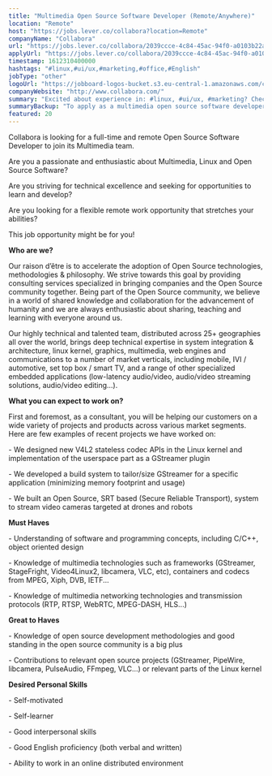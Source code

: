 ```yaml
---
title: "Multimedia Open Source Software Developer (Remote/Anywhere)"
location: "Remote"
host: "https://jobs.lever.co/collabora?location=Remote"
companyName: "Collabora"
url: "https://jobs.lever.co/collabora/2039ccce-4c84-45ac-94f0-a0103b22a258"
applyUrl: "https://jobs.lever.co/collabora/2039ccce-4c84-45ac-94f0-a0103b22a258/apply"
timestamp: 1612310400000
hashtags: "#linux,#ui/ux,#marketing,#office,#English"
jobType: "other"
logoUrl: "https://jobboard-logos-bucket.s3.eu-central-1.amazonaws.com/collabora"
companyWebsite: "http://www.collabora.com/"
summary: "Excited about experience in: #linux, #ui/ux, #marketing? Check out this job post!"
summaryBackup: "To apply as a multimedia open source software developer at Collabora, you preferably need to have some knowledge of: #linux, #ui/ux, #marketing."
featured: 20
---
```


Collabora is looking for a full-time and remote Open Source Software Developer to join its Multimedia team.

Are you a passionate and enthusiastic about Multimedia, Linux and Open Source Software?

Are you striving for technical excellence and seeking for opportunities to learn and develop?

Are you looking for a flexible remote work opportunity that stretches your abilities?

This job opportunity might be for you!

**Who are we?**

Our raison d’être is to accelerate the adoption of Open Source technologies, methodologies & philosophy. We strive towards this goal by providing consulting services specialized in bringing companies and the Open Source community together. Being part of the Open Source community, we believe in a world of shared knowledge and collaboration for the advancement of humanity and we are always enthusiastic about sharing, teaching and learning with everyone around us.

Our highly technical and talented team, distributed across 25+ geographies all over the world, brings deep technical expertise in system integration & architecture, linux kernel, graphics, multimedia, web engines and communications to a number of market verticals, including mobile, IVI / automotive, set top box / smart TV, and a range of other specialized embedded applications (low-latency audio/video, audio/video streaming solutions, audio/video editing...).

**What you can expect to work on?**

First and foremost, as a consultant, you will be helping our customers on a wide variety of projects and products across various market segments. Here are few examples of recent projects we have worked on:

\- We designed new V4L2 stateless codec APIs in the Linux kernel and implementation of the userspace part as a GStreamer plugin

\- We developed a build system to tailor/size GStreamer for a specific application (minimizing memory footprint and usage)

\- We built an Open Source, SRT based (Secure Reliable Transport), system to stream video cameras targeted at drones and robots

**Must Haves**

\- Understanding of software and programming concepts, including C/C++, object oriented design

\- Knowledge of multimedia technologies such as frameworks (GStreamer, StageFright, Video4Linux2, libcamera, VLC, etc), containers and codecs from MPEG, Xiph, DVB, IETF...

\- Knowledge of multimedia networking technologies and transmission protocols (RTP, RTSP, WebRTC, MPEG-DASH, HLS...)

**Great to Haves**

\- Knowledge of open source development methodologies and good standing in the open source community is a big plus

\- Contributions to relevant open source projects (GStreamer, PipeWire, libcamera, PulseAudio, FFmpeg, VLC...) or relevant parts of the Linux kernel

**Desired Personal Skills**

\- Self-motivated

\- Self-learner

\- Good interpersonal skills

\- Good English proficiency (both verbal and written)

\- Ability to work in an online distributed environment
